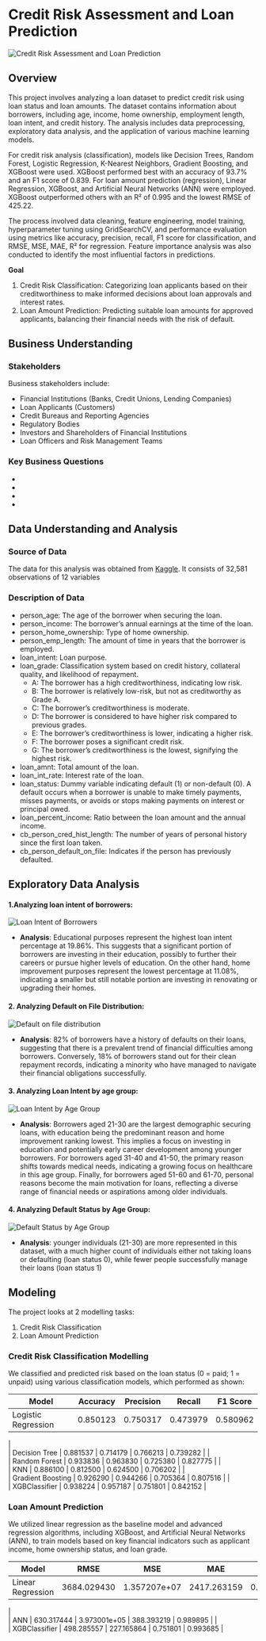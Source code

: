 # Credit Risk Assessment and Loan Prediction

![Credit Risk Assessment and Loan Prediction](Images/Risk.jpeg)

## Overview

This project involves analyzing a loan dataset to predict credit risk using loan status and loan amounts. The dataset contains information about borrowers, including age, income, home ownership, employment length, loan intent, and credit history. The analysis includes data preprocessing, exploratory data analysis, and the application of various machine learning models.

For credit risk analysis (classification), models like Decision Trees, Random Forest, Logistic Regression, K-Nearest Neighbors, Gradient Boosting, and XGBoost were used. XGBoost performed best with an accuracy of 93.7% and an F1 score of 0.839. For loan amount prediction (regression), Linear Regression, XGBoost, and Artificial Neural Networks (ANN) were employed. XGBoost outperformed others with an R² of 0.995 and the lowest RMSE of 425.22.

The process involved data cleaning, feature engineering, model training, hyperparameter tuning using GridSearchCV, and performance evaluation using metrics like accuracy, precision, recall, F1 score for classification, and RMSE, MSE, MAE, R² for regression. Feature importance analysis was also conducted to identify the most influential factors in predictions.

**Goal**

1. Credit Risk Classification: Categorizing loan applicants based on their creditworthiness to make informed decisions about loan approvals and interest rates.
2. Loan Amount Prediction: Predicting suitable loan amounts for approved applicants, balancing their financial needs with the risk of default.


## Business Understanding

### Stakeholders
Business stakeholders include:
- Financial Institutions (Banks, Credit Unions, Lending Companies)
- Loan Applicants (Customers)
- Credit Bureaus and Reporting Agencies
- Regulatory Bodies
- Investors and Shareholders of Financial Institutions
- Loan Officers and Risk Management Teams

### Key Business Questions

- 
- 
- 
- 

## Data Understanding and Analysis

### Source of Data

The data for this analysis was obtained from [Kaggle](https://www.kaggle.com/datasets/laotse/credit-risk-dataset?resource=download). It consists of 32,581 observations of 12 variables


### Description of Data

 - person_age: The age of the borrower when securing the loan.
 - person_income: The borrower’s annual earnings at the time of the loan.
 - person_home_ownership: Type of home ownership.
 - person_emp_length: The amount of time in years that the borrower is employed.
 - loan_intent: Loan purpose.
 - loan_grade: Classification system based on credit history, collateral quality, and likelihood of repayment.
    - A: The borrower has a high creditworthiness, indicating low risk.
    - B: The borrower is relatively low-risk, but not as creditworthy as Grade A.
    - C: The borrower’s creditworthiness is moderate.
    - D: The borrower is considered to have higher risk compared to previous grades.
    - E: The borrower’s creditworthiness is lower, indicating a higher risk.
    - F: The borrower poses a significant credit risk.
    - G: The borrower’s creditworthiness is the lowest, signifying the highest risk.
 - loan_amnt: Total amount of the loan.
 - loan_int_rate: Interest rate of the loan.
 - loan_status: Dummy variable indicating default (1) or non-default (0).
 A default occurs when a borrower is unable to make timely payments, misses payments, or avoids or stops making payments on interest or principal owed.
 - loan_percent_income: Ratio between the loan amount and the annual income.
 - cb_person_cred_hist_length: The number of years of personal history since the first loan taken.
 - cb_person_default_on_file: Indicates if the person has previously defaulted.

## Exploratory Data Analysis


#### 1.Analyzing loan intent of borrowers:
![Loan Intent of Borrowers](Images/Loan_Intent_of_Borrowers.png)
- **Analysis**:  Educational purposes represent the highest loan intent percentage at 19.86%. This suggests that a significant portion of borrowers are investing in their education, possibly to further their careers or pursue higher levels of education. On the other hand, home improvement purposes represent the lowest percentage at 11.08%, indicating a smaller but still notable portion are investing in renovating or upgrading their homes.

#### 2. Analyzing Default on File Distribution:
![Default on file distribution](Images/default_on_file_distribution.png)
- **Analysis**: 82% of borrowers have a history of defaults on their loans, suggesting that there is a prevalent trend of financial difficulties among borrowers. Conversely, 18% of borrowers stand out for their clean repayment records, indicating a minority who have managed to navigate their financial obligations successfully.

#### 3. Analyzing Loan Intent by age group:
![Loan Intent by Age  Group](Images/loan_intent_by_age_group.png)
- **Analysis**: Borrowers aged 21-30 are the largest demographic securing loans, with education being the predominant reason and home improvement ranking lowest. This implies a focus on investing in education and potentially early career development among younger borrowers. For borrowers aged 31-40 and 41-50, the primary reason shifts towards medical needs, indicating a growing focus on healthcare in this age group. Finally, for borrowers aged 51-60 and 61-70, personal reasons become the main motivation for loans, reflecting a diverse range of financial needs or aspirations among older individuals. 

#### 4. Analyzing Default Status by Age Group:
![Default Status by Age Group](Images/default_status_by_age_group.png)
- **Analysis**: younger individuals (21-30) are more represented in this dataset, with a much higher count of individuals either not taking loans or defaulting (loan status 0), while fewer people successfully manage their loans (loan status 1)


## Modeling
The project looks at 2 modelling tasks:

1. Credit Risk Classification
2. Loan Amount Prediction

### Credit Risk Classification Modelling
We classified and predicted risk based on the loan status (0 = paid; 1 = unpaid) using various classification models, which performed as shown:

| Model              | Accuracy | Precision | Recall | F1 Score |
|--------------------|-------|-----------|--------|----------|
| Logistic Regression| 0.850123 | 0.750317     | 0.473979  | 0.580962     |
|                   
| Decision Tree      | 0.881537 | 0.714179      | 0.766213   | 0.739282     |
|                    
| Random Forest      | 0.933836 | 0.963830      | 0.725380   | 0.827775    |
|                    
| KNN      | 0.886100 | 0.812500      | 0.624500   | 0.706202     |
|                    
| Gradient Boosting     | 0.926290 | 0.944266      | 0.705364   | 0.807516     |
|                    
| XGBClassifier      | 0.938224 | 0.957187      | 0.751801   | 0.842152     |



### Loan Amount Prediction
We utilized linear regression as the baseline model and advanced regression algorithms, including XGBoost, and Artificial Neural Networks (ANN), to train models based on key financial indicators such as applicant income, home ownership status, and loan grade. 

| Model              | RMSE | MSE | MAE | R2 |
|--------------------|-------|-----------|--------|----------|
| Linear Regression| 3684.029430 | 1.357207e+07     | 2417.263159  | 0.654791     |
|                    
| ANN      | 630.317444 | 3.973001e+05      | 388.393219   | 0.989895     |
|                    
| XGBClassifier      | 498.285557 | 227.165864      | 0.751801   | 0.993685    |
